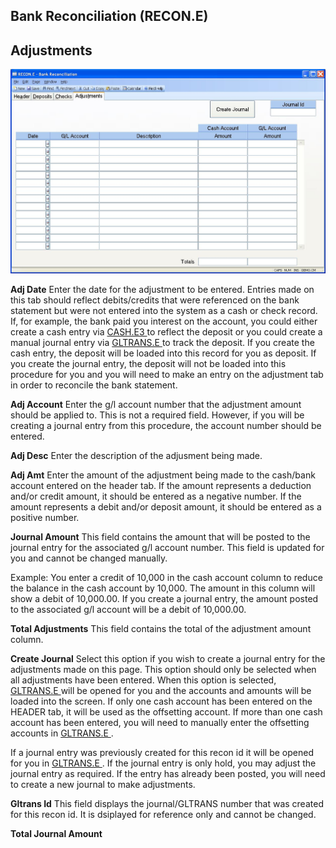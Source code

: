 ##  Bank Reconciliation (RECON.E)

<PageHeader />

##  Adjustments

![](./RECON-E-4.jpg)

**Adj Date** Enter the date for the adjustment to be entered. Entries made on this tab should reflect debits/credits that were referenced on the bank statement but were not entered into the system as a cash or check record. If, for example, the bank paid you interest on the account, you could either create a cash entry via [ CASH.E3 ](../../CASH-E3/README.md) to reflect the deposit or you could create a manual journal entry via [ GLTRANS.E ](../../../../GL-OVERVIEW/GL-ENTRY/GLTRANS-E/README.md) to track the deposit. If you create the cash entry, the deposit will be loaded into this record for you as deposit. If you create the journal entry, the deposit will not be loaded into this procedure for you and you will need to make an entry on the adjustment tab in order to reconcile the bank statement.   
  
**Adj Account** Enter the g/l account number that the adjustment amount should
be applied to. This is not a required field. However, if you will be creating
a journal entry from this procedure, the account number should be entered.  
  
**Adj Desc** Enter the description of the adjusment being made.  
  
**Adj Amt** Enter the amount of the adjustment being made to the cash/bank
account entered on the header tab. If the amount represents a deduction and/or
credit amount, it should be entered as a negative number. If the amount
represents a debit and/or deposit amount, it should be entered as a positive
number.  
  
**Journal Amount** This field contains the amount that will be posted to the
journal entry for the associated g/l account number. This field is updated for
you and cannot be changed manually.  
  
Example: You enter a credit of 10,000 in the cash account column to reduce the
balance in the cash account by 10,000. The amount in this column will show a
debit of 10,000.00. If you create a journal entry, the amount posted to the
associated g/l account will be a debit of 10,000.00.  
  
**Total Adjustments** This field contains the total of the adjustment amount
column.  
  
**Create Journal** Select this option if you wish to create a journal entry for the adjustments made on this page. This option should only be selected when all adjustments have been entered. When this option is selected, [ GLTRANS.E ](../../../../GL-OVERVIEW/GL-ENTRY/GLTRANS-E/README.md) will be opened for you and the accounts and amounts will be loaded into the screen. If only one cash account has been entered on the HEADER tab, it will be used as the offsetting account. If more than one cash account has been entered, you will need to manually enter the offsetting accounts in [ GLTRANS.E ](../../../../GL-OVERVIEW/GL-ENTRY/GLTRANS-E/README.md) .   
  
If a journal entry was previously created for this recon id it will be opened for you in [ GLTRANS.E ](../../../../GL-OVERVIEW/GL-ENTRY/GLTRANS-E/README.md) . If the journal entry is only hold, you may adjust the journal entry as required. If the entry has already been posted, you will need to create a new journal to make adjustments.   
  
**Gltrans Id** This field displays the journal/GLTRANS number that was created
for this recon id. It is dsiplayed for reference only and cannot be changed.  
  
**Total Journal Amount**  
  
  
<badge text= "Version 8.10.57" vertical="middle" />

<PageFooter />